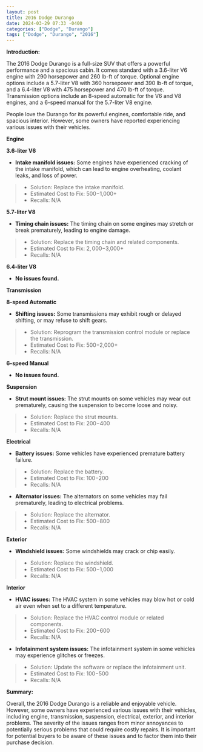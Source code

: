 ```yaml
---
layout: post
title: 2016 Dodge Durango
date: 2024-03-29 07:33 -0400
categories: ["Dodge", "Durango"]
tags: ["Dodge", "Durango", "2016"]
---
```

**Introduction:**

The 2016 Dodge Durango is a full-size SUV that offers a powerful performance and a spacious cabin. It comes standard with a 3.6-liter V6 engine with 290 horsepower and 260 lb-ft of torque. Optional engine options include a 5.7-liter V8 with 360 horsepower and 390 lb-ft of torque, and a 6.4-liter V8 with 475 horsepower and 470 lb-ft of torque. Transmission options include an 8-speed automatic for the V6 and V8 engines, and a 6-speed manual for the 5.7-liter V8 engine.

People love the Durango for its powerful engines, comfortable ride, and spacious interior. However, some owners have reported experiencing various issues with their vehicles.

**Engine**

**3.6-liter V6**

* **Intake manifold issues:** Some engines have experienced cracking of the intake manifold, which can lead to engine overheating, coolant leaks, and loss of power.
>* Solution: Replace the intake manifold.
>* Estimated Cost to Fix: $500-$1,000+
>* Recalls: N/A

**5.7-liter V8**

* **Timing chain issues:** The timing chain on some engines may stretch or break prematurely, leading to engine damage.
>* Solution: Replace the timing chain and related components.
>* Estimated Cost to Fix: $2,000-$3,000+
>* Recalls: N/A

**6.4-liter V8**

* **No issues found.**

**Transmission**

**8-speed Automatic**

* **Shifting issues:** Some transmissions may exhibit rough or delayed shifting, or may refuse to shift gears.
>* Solution: Reprogram the transmission control module or replace the transmission.
>* Estimated Cost to Fix: $500-$2,000+
>* Recalls: N/A

**6-speed Manual**

* **No issues found.**

**Suspension**

* **Strut mount issues:** The strut mounts on some vehicles may wear out prematurely, causing the suspension to become loose and noisy.
>* Solution: Replace the strut mounts.
>* Estimated Cost to Fix: $200-$400
>* Recalls: N/A

**Electrical**

* **Battery issues:** Some vehicles have experienced premature battery failure.
>* Solution: Replace the battery.
>* Estimated Cost to Fix: $100-$200
>* Recalls: N/A

* **Alternator issues:** The alternators on some vehicles may fail prematurely, leading to electrical problems.
>* Solution: Replace the alternator.
>* Estimated Cost to Fix: $500-$800
>* Recalls: N/A

**Exterior**

* **Windshield issues:** Some windshields may crack or chip easily.
>* Solution: Replace the windshield.
>* Estimated Cost to Fix: $500-$1,000
>* Recalls: N/A

**Interior**

* **HVAC issues:** The HVAC system in some vehicles may blow hot or cold air even when set to a different temperature.
>* Solution: Replace the HVAC control module or related components.
>* Estimated Cost to Fix: $200-$600
>* Recalls: N/A

* **Infotainment system issues:** The infotainment system in some vehicles may experience glitches or freezes.
>* Solution: Update the software or replace the infotainment unit.
>* Estimated Cost to Fix: $100-$500
>* Recalls: N/A

**Summary:**

Overall, the 2016 Dodge Durango is a reliable and enjoyable vehicle. However, some owners have experienced various issues with their vehicles, including engine, transmission, suspension, electrical, exterior, and interior problems. The severity of the issues ranges from minor annoyances to potentially serious problems that could require costly repairs. It is important for potential buyers to be aware of these issues and to factor them into their purchase decision.
